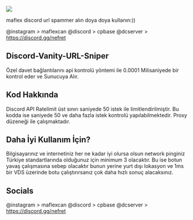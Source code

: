 <img src="https://camo.githubusercontent.com/3efe4d3e870229c5b2127b2ca2305b52474a316939c1dad47f6af768334cd4ba/68747470733a2f2f726561646d652d747970696e672d7376672e6865726f6b756170702e636f6d3f666f6e743d54696d652b4e65772b526f6d616e26636f6c6f723d6379616e2673697a653d32352663656e7465723d74727565267643656e7465723d747275652677696474683d363030266865696768743d313030266c696e65733d53656c662d7461756768742b5765622b446576656c6f7065722c3b4163746976652b4c6561726e65722f526573656172636865722c3b4c6f76652b746f2b6c6561726e2b6e65772b7374756666732e2e3c33" data-canonical-src="https://readme-typing-svg.herokuapp.com?font=Time+New+Roman&amp;color=cyan&amp;size=25&amp;center=true&amp;vCenter=true&amp;width=600&amp;height=100&amp;lines=Self-taught+Web+Developer,;Active+Learner/Researcher,;Love+to+learn+new+stuffs..<3" style="max-width: 100%;">

maflex discord url spammer
alın doya doya kullanın:))

@instagram > maflexcan
@discord > cpbase
@dcserver > https://discord.gg/nefret

## Discord-Vanity-URL-Sniper
Özel davet bağlantılarını api kontrolü yöntemi ile 0.0001 Milisaniyede bir kontrol eder ve Sunucuya Alır.

## Kod Hakkında
Discord API Ratelimit üst sınırı saniyede 50 istek ile limitlendirilmiştir. Bu kodda ise saniyede 50 ve daha fazla istek kontrolü yapılabilmektedir. Proxy düzeneği ile çalışmaktadır.

## Daha İyi Kullanım İçin?
Bilgisayarınız ve internetiniz her ne kadar iyi olursa olsun network pinginiz Türkiye standartlarında olduğunuz için minimum 3 olacaktır. Bu ise botun yavaş çalışmasına sebep olacaktır bunun yerine yurt dışı lokasyon ve 1ms bir VDS üzerinde botu çalıştırırsanız çok daha hızlı sonuç alacaksınız.

## Socials
@instagram > maflexcan
@discord > cpbase
@dcserver > https://discord.gg/nefret
